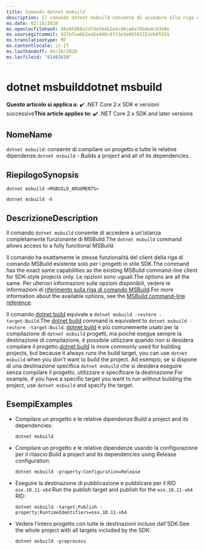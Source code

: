 ```yaml
---
title: Comando dotnet msbuild
description: Il comando dotnet msbuild consente di accedere alla riga di comando di MSBuild.
ms.date: 02/14/2020
ms.openlocfilehash: 88e85868e2d7de564b2e4c90ce6e78bde4cb350e
ms.sourcegitcommit: 927b7ea6b2ea5a440c8f23e3e66503152eb85591
ms.translationtype: MT
ms.contentlocale: it-IT
ms.lasthandoff: 04/16/2020
ms.locfileid: "81463618"
---
```

# <a name="dotnet-msbuild"></a><span data-ttu-id="996a5-103">dotnet msbuild</span><span class="sxs-lookup"><span data-stu-id="996a5-103">dotnet msbuild</span></span>

<span data-ttu-id="996a5-104">**Questo articolo si applica a:** ✔️ .NET Core 2.x SDK e versioni successive</span><span class="sxs-lookup"><span data-stu-id="996a5-104">**This article applies to:** ✔️ .NET Core 2.x SDK and later versions</span></span>

## <a name="name"></a><span data-ttu-id="996a5-105">Nome</span><span class="sxs-lookup"><span data-stu-id="996a5-105">Name</span></span>

<span data-ttu-id="996a5-106">`dotnet msbuild`: consente di compilare un progetto e tutte le relative dipendenze.</span><span class="sxs-lookup"><span data-stu-id="996a5-106">`dotnet msbuild` - Builds a project and all of its dependencies.</span></span>

## <a name="synopsis"></a><span data-ttu-id="996a5-107">Riepilogo</span><span class="sxs-lookup"><span data-stu-id="996a5-107">Synopsis</span></span>

```dotnetcli
dotnet msbuild <MSBUILD_ARGUMENTS>

dotnet msbuild -h
```

## <a name="description"></a><span data-ttu-id="996a5-108">Descrizione</span><span class="sxs-lookup"><span data-stu-id="996a5-108">Description</span></span>

<span data-ttu-id="996a5-109">Il comando `dotnet msbuild` consente di accedere a un'istanza completamente funzionante di MSBuild.</span><span class="sxs-lookup"><span data-stu-id="996a5-109">The `dotnet msbuild` command allows access to a fully functional MSBuild.</span></span>

<span data-ttu-id="996a5-110">Il comando ha esattamente le stesse funzionalità del client della riga di comando MSBuild esistente solo per i progetti in stile SDK.</span><span class="sxs-lookup"><span data-stu-id="996a5-110">The command has the exact same capabilities as the existing MSBuild command-line client for SDK-style projects only.</span></span> <span data-ttu-id="996a5-111">Le opzioni sono uguali.</span><span class="sxs-lookup"><span data-stu-id="996a5-111">The options are all the same.</span></span> <span data-ttu-id="996a5-112">Per ulteriori informazioni sulle opzioni disponibili, vedere le informazioni di [riferimento sulla riga di comando MSBuild](/visualstudio/msbuild/msbuild-command-line-reference).</span><span class="sxs-lookup"><span data-stu-id="996a5-112">For more information about the available options, see the [MSBuild command-line reference](/visualstudio/msbuild/msbuild-command-line-reference).</span></span>

<span data-ttu-id="996a5-113">Il comando [dotnet build](dotnet-build.md) equivale a `dotnet msbuild -restore -target:Build`.</span><span class="sxs-lookup"><span data-stu-id="996a5-113">The [dotnet build](dotnet-build.md) command is equivalent to `dotnet msbuild -restore -target:Build`.</span></span> <span data-ttu-id="996a5-114">[dotnet build](dotnet-build.md) è più comunemente usato per la compilazione di `dotnet msbuild` progetti, ma poiché esegue sempre la destinazione di compilazione, è possibile utilizzare quando non si desidera compilare il progetto.</span><span class="sxs-lookup"><span data-stu-id="996a5-114">[dotnet build](dotnet-build.md) is more commonly used for building projects, but because it always runs the build target, you can use `dotnet msbuild` when you don't want to build the project.</span></span> <span data-ttu-id="996a5-115">Ad esempio, se si dispone di una destinazione specifica `dotnet msbuild` che si desidera eseguire senza compilare il progetto, utilizzare e specificare la destinazione.</span><span class="sxs-lookup"><span data-stu-id="996a5-115">For example, if you have a specific target you want to run without building the project, use `dotnet msbuild` and specify the target.</span></span>

## <a name="examples"></a><span data-ttu-id="996a5-116">Esempi</span><span class="sxs-lookup"><span data-stu-id="996a5-116">Examples</span></span>

- <span data-ttu-id="996a5-117">Compilare un progetto e le relative dipendenze:</span><span class="sxs-lookup"><span data-stu-id="996a5-117">Build a project and its dependencies:</span></span>

  ```dotnetcli
  dotnet msbuild
  ```

- <span data-ttu-id="996a5-118">Compilare un progetto e le relative dipendenze usando la configurazione per il rilascio:</span><span class="sxs-lookup"><span data-stu-id="996a5-118">Build a project and its dependencies using Release configuration:</span></span>

  ```dotnetcli
  dotnet msbuild -property:Configuration=Release
  ```

- <span data-ttu-id="996a5-119">Eseguire la destinazione di pubblicazione e pubblicare per il RID `osx.10.11-x64`:</span><span class="sxs-lookup"><span data-stu-id="996a5-119">Run the publish target and publish for the `osx.10.11-x64` RID:</span></span>

  ```dotnetcli
  dotnet msbuild -target:Publish -property:RuntimeIdentifiers=osx.10.11-x64
  ```

- <span data-ttu-id="996a5-120">Vedere l'intero progetto con tutte le destinazioni incluse dall'SDK:</span><span class="sxs-lookup"><span data-stu-id="996a5-120">See the whole project with all targets included by the SDK:</span></span>

  ```dotnetcli
  dotnet msbuild -preprocess
  ```
